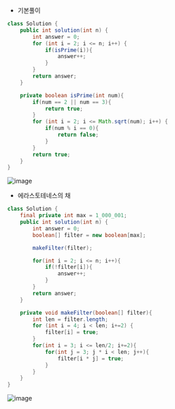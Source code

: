 + 기본풀이
``` java
class Solution {
    public int solution(int n) {
        int answer = 0;
        for (int i = 2; i <= n; i++) {
            if(isPrime(i)){
                answer++;
            }
        }
        return answer;
    }

    private boolean isPrime(int num){
        if(num == 2 || num == 3){
            return true;
        }
        for (int i = 2; i <= Math.sqrt(num); i++) {
            if(num % i == 0){
                return false;
            }
        }
        return true;
    }
}
```
![image](https://github.com/alswo1212/CNF_codingTest_sturdy/assets/92290312/80be43e5-c5e4-430a-a21c-33ca27901d06)

+ 에라스토테네스의 채
```java
class Solution {
    final private int max = 1_000_001;
    public int solution(int n) {
        int answer = 0;
        boolean[] filter = new boolean[max];

        makeFilter(filter);

        for(int i = 2; i <= n; i++){
            if(!filter[i]){
                answer++;
            }
        }
        return answer;
    }

    private void makeFilter(boolean[] filter){
        int len = filter.length;
        for (int i = 4; i < len; i+=2) {
            filter[i] = true;
        }
        for(int i = 3; i <= len/2; i+=2){
            for(int j = 3; j * i < len; j++){
                filter[i * j] = true;
            }
        }
    }
}
```
![image](https://github.com/alswo1212/CNF_codingTest_sturdy/assets/92290312/a3d818e6-eef2-43b5-8aa8-62d897054424)
